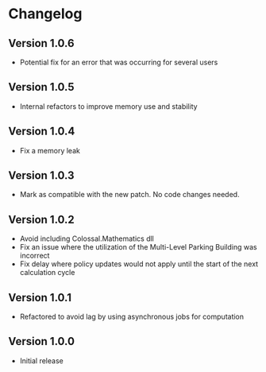 # Changelog

## Version 1.0.6

- Potential fix for an error that was occurring for several users

## Version 1.0.5

- Internal refactors to improve memory use and stability

## Version 1.0.4

- Fix a memory leak

## Version 1.0.3

- Mark as compatible with the new patch. No code changes needed.

## Version 1.0.2

- Avoid including Colossal.Mathematics dll
- Fix an issue where the utilization of the Multi-Level Parking Building was incorrect
- Fix delay where policy updates would not apply until the start of the next calculation cycle

## Version 1.0.1

- Refactored to avoid lag by using asynchronous jobs for computation

## Version 1.0.0

- Initial release

